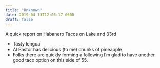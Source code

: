 ```yaml
---
title: "Unknown"
date: 2019-04-13T12:05:17-0600
draft: false
---
```


A quick report on Habanero Tacos on Lake and 33rd
*   Tasty lengua
*   Al Pastor has delicious (to me) chunks of pineapple
*   Folks there are quickly forming a following
I’m glad to have another good taco option on this side of 55.
